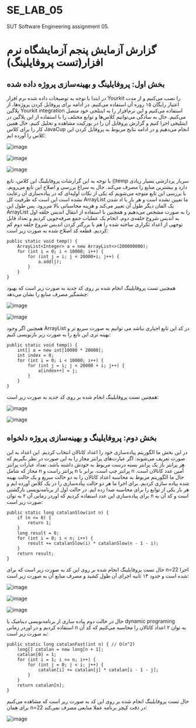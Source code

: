 # SE_LAB_05
SUT Software Engineering assignment 05.

# گزارش آزمایش پنجم آزمایشگاه نرم افزار(تست پروفایلینگ)

## بخش اول: پروفایلینگ و بهینه‌سازی پروژه داده شده

در ابتدا با توجه به توضیحات داده شده نرم افزار Yourkit را نصب می‌کنیم و از مدت اعتبار رایگان ۱۵ روزه آن استفاده می‌کنیم. در ادامه برای پروفایل کردن پروژه‌ها، از پلاگین Yourkit integration  استفاده می‌کنیم و این نرم‌افزار را به اینتلجی خود متصل می‌کنیم. حال به سادگی می‌توانیم کلاس‌ها و توابع مختلف را با استفاده از این پلاگین در اینتلیجی اجرا کنیم و گزارش پروفایل آن را در یورکیت مشاهده و تحلیل کنیم. حال همین کار را برای کلاس JavaCup انجام می‌دهیم و در ادامه نتایج مربوط به پروفایل کردن این کلاس را آورده ایم:


![image](https://github.com/user-attachments/assets/db941fd8-93fb-4930-920c-13a37c5eb9bd)

![image](https://github.com/user-attachments/assets/d90fbd9e-13a0-4550-b5c8-ba9b8ed68ec1)

![image](https://github.com/user-attachments/assets/49700e41-9481-43c4-9c7c-daf25a517de9)


با توجه به این گزارشات پروفایلینگ این کلاس، تابع ()temp سربار پردازشی بسیار زیادی دارد و بیشترین منابع را مصرف می‌کند.
حال به سراغ بررسی و اصلاح این تابع می‌رویم.  با بررسی این تابع متوجه می‌شویم که یکی از نکات اولیه‌ای که در پیاده‌سازی آن رعایت نشده است این است که ظرفیت کل ArrayList ما تعیین نشده است و هر بار با اد شدن یک المان دیگر طول آن تغییر می‌کند و هزینه محاسباتی بالا می‌رود. پس طول این ArrayList را به صورت مشخص می‌دهیم و همچنین با استفاده از انتقال اندیس حلقه اول به اندیس شروع حلقه‌ی دوم، انجام یک عملیات جمع صرفه‌جویی کردیم و تعداد قابل توجهی از اعداد تکراری ساخته شده را هم با بزرگتر کردن اندیس شروع حلقه دوم کم کردیم. قطعه کد اصلاح شده به صورت زیر است:

    
    public static void temp() { 
        ArrayList<Integer> a = new ArrayList<>(200000000); 
        for (int i = 0; i < 10000; i++) { 
            for (int j = i; j < 20000+i; j++) { 
                a.add(j); 
            } 
        } 
    }



همچنین تست پروفایلینگ انجام شده بر روی کد جدید به صورت زیر است که بهبود چشمگیر مصرف منابع را نشان می‌دهد:

![image](https://github.com/user-attachments/assets/47a6d9ea-ae7a-445c-8804-0f15258d18d9)

![image](https://github.com/user-attachments/assets/19fc89c0-e765-4964-b4b4-f95f77e57b1c)


همچنین اگر وجود ArrayList در کد این تابع اجباری نباشد می توانیم به صورت سریع تر و بهینه تری این تابع را به صورت زیر بازنویسی کنیم:

    public static void temp() {
        int[] a = new int[10000 * 20000];
        int index = 0;
        for (int i = 0; i < 10000; i++) {
            for (int j = i; j < 20000 + i; j++) {
                a[index++] = j;
            }
        }
    }


همچنین تست پروفایلینگ انجام شده بر روی کد جدید به صورت زیر است:


![image](https://github.com/user-attachments/assets/5eabb1a9-f639-4b59-8fae-0b38863892a1)

![image](https://github.com/user-attachments/assets/dd7c41c3-c82f-47ac-8b9e-0ee7565d336f)

## بخش دوم: پروفایلینگ و بهینه‌سازی پروژه دلخواه

در این بخش ما الگوریتم پیاده‌سازی خود را اعداد کاتالان انتخاب کردیم. این اعداد به این صورت تعریف می‌شوند: اگر عبارت‌های پرانتز مجاز را به این صورت در نظر بگیریم که هر پرانتز باز یک پرانتز بسته درست مربوط به خودش داشته باشد، تعداد عبارات پرانتز مجاز که شامل n پرانتز راست و n پرانتز چپ است، برابر با n اُمین عدد کاتالان است. حال ما الگوریتم مربوط به محاسبه اعداد کاتالان را به دو حالت سریع و یک حالت بهینه‌ شده پیاده سازی کردیم. برای اجرا ما هر دو حالت پیاده‌سازی را در یک کلاس آورده ایم و هر بار یکی از توابع را برای محاسبه صدا زده ایم.
در حالت اول از برنامه‌نویسی بازگشتی برای پیاده‌سازی این عدد استفاده کردیم که اوردر زمانی آن ۲ به توان n است و کد آن به صورت زیر است:


    public static long catalanSlow(int n) { 
        if (n <= 0) {
            return 1;
        }
        long result = 0;
        for (int i = 0; i < n; i++) {
            result += catalanSlow(i) * catalanSlow(n - 1 - i);
        }
        return result;
    }

حال تست پروفایلینگ انجام شده بر روی این کد به صورت زیر است که برای n=22 اجرا شده است و حدود ۱۴ ثانیه اجرای آن طول کشید و مصرف منابع آن به صورت زیر است:

![image](https://github.com/user-attachments/assets/aca89a42-557f-4cd5-92ce-fffd792e9369)

![image](https://github.com/user-attachments/assets/182c7a0e-7b6c-4693-87ed-48e77af7a4f7)

![image](https://github.com/user-attachments/assets/5cf82d38-8631-4c3e-90a9-1ac26e2ab15b)

حال در حالت دوم پیاده سازی از برنامه‌نویسی دینامیک یا dynamic programing  استفاده کردیم و در اوردر زمانی n به توان ۲ اعداد کاتالان را محاسبه می‌کنیم که کد آن به صورت زیر است:



    public static long catalanFast(int n) { // O(n^2)
        long[] catalan = new long[n + 1];
        catalan[0] = 1;
        for (int i = 1; i <= n; i++) {
            for (int j = 0; j < i; j++) {
                catalan[i] += catalan[j] * catalan[i - 1 - j];
            }
        }
        return catalan[n];
    }

حال تست پروفایلینگ انجام شده بر روی این کد به صورت زیر است که مشاهده می‌کنیم برای همان n=22 در دقت کپچر برنامه عملا منابعی مصرف نمی‌کند:

![image](https://github.com/user-attachments/assets/1231ebd5-47d9-4829-99f9-c3f6980b1e62)
